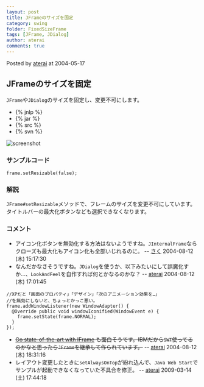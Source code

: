```yaml
---
layout: post
title: JFrameのサイズを固定
category: swing
folder: FixedSizeFrame
tags: [JFrame, JDialog]
author: aterai
comments: true
---
```


Posted by [aterai](http://terai.xrea.jp/aterai.html) at 2004-05-17

## JFrameのサイズを固定
`JFrame`や`JDialog`のサイズを固定し、変更不可にします。

- {% jnlp %}
- {% jar %}
- {% src %}
- {% svn %}

<!-- dummy comment line for breaking list -->

![screenshot](https://lh5.googleusercontent.com/_9Z4BYR88imo/TQTM4ZlDyXI/AAAAAAAAAZ4/xXHwfOJP7p0/s800/FixedSizeFrame.png)

### サンプルコード
<pre class="prettyprint"><code>frame.setResizable(false);
</code></pre>

### 解説
`JFrame#setResizable`メソッドで、フレームのサイズを変更不可にしています。タイトルバーの最大化ボタンなども選択できなくなります。

### コメント
- アイコン化ボタンを無効化する方法はないようですね。`JInternalFrame`ならクローズも最大化もアイコン化も全部いじれるのに。 -- [さく](http://terai.xrea.jp/さく.html) 2004-08-12 (木) 15:17:30
- なんだかなさそうですね。`JDialog`を使うか、以下みたいにして誤魔化すか…、`LookAndFeel`を自作すれば何とかなるのかな？ -- [aterai](http://terai.xrea.jp/aterai.html) 2004-08-12 (木) 17:01:45

<!-- dummy comment line for breaking list -->

<pre class="prettyprint"><code>//XPだと「画面のプロパティ」「デザイン」「次のアニメーション効果を…」
//を無効にしないと、ちょっとかっこ悪い。
frame.addWindowListener(new WindowAdapter() {
  @Override public void windowIconified(WindowEvent e) {
    frame.setState(frame.NORMAL);
  }
});
</code></pre>

- ~~[Go state-of-the-art with IFrame](http://www.ibm.com/developerworks/library/j-iframe/) も面白そうです。IBMだから`SWT`使ってるのかなと思ったら`JFrame`を継承して作られています。~~ -- [aterai](http://terai.xrea.jp/aterai.html) 2004-08-12 (木) 18:31:16
- レイアウト変更したときに`setAlwaysOnTop`が紛れ込んで、`Java Web Start`でサンプルが起動できなくなっていた不具合を修正。 -- [aterai](http://terai.xrea.jp/aterai.html) 2009-03-14 (土) 17:44:18

<!-- dummy comment line for breaking list -->

